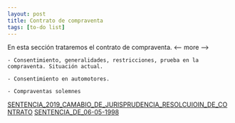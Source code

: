 ```yaml
---
layout: post
title: Contrato de compraventa
tags: [to-do list]
---
```


En esta sección trataremos el contrato de compraventa.
<-- more -->

	- Consentimiento, generalidades, restricciones, prueba en la compraventa. Situación actual.

	- Consentimiento en automotores.

	- Compraventas solemnes
	
[SENTENCIA_2019_CAMABIO_DE_JURISPRUDENCIA_RESOLCUIOIN_DE_CONTRATO](/assets/documentos/contrato-compraventa/SENTENCIA_2019_CAMABIO_DE_JURISPRUDENCIA_RESOLCUIOIN_DE_CONTRATO.doc)
[SENTENCIA_DE_06-05-1998](/assets/documentos/contrato-compraventa/SENTENCIA_DE_06-05-1998.doc)

